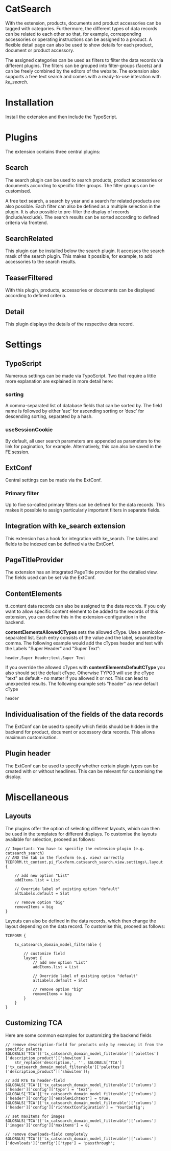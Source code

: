 # CatSearch
With the extension, products, documents and product accessories can be tagged with categories.
Furthermore, the different types of data records can be related to each other so that, for example,
corresponding accessories or operating instructions can be assigned to a product.
A flexible detail page can also be used to show details for each product, document or product accessory.

The assigned categories can be used as filters to filter the data records via different plugins.
The filters can be grouped into filter-groups (facets) and can be freely combined by the editors of the website.
The extension also supports a free text search and comes with a ready-to-use interation with _ke_search_.

# Installation
Install the extension and then include the TypoScript.

# Plugins
The extension contains three central plugins:

## Search
The search plugin can be used to search products, product accessories or documents according to specific filter groups.
The filter groups can be customised.

A free text search, a search by year and a search for related products are also possible.
Each filter can also be defined as a multiple selection in the plugin.
It is also possible to pre-filter the display of records (include/exclude).
The search results can be sorted according to defined criteria via frontend.

## SearchRelated
This plugin can be installed below the search plugin. It accesses the search mask of the search plugin. This makes it possible, for example, to add accessories to the search results.

## TeaserFiltered
With this plugin, products, accessories or documents can be displayed according to defined criteria.

## Detail
This plugin displays the details of the respective data record.

# Settings
## TypoScript
Numerous settings can be made via TypoScript.
Two that require a little more explanation are explained in more detail here:

### sorting
A comma-separated list of database fields that can be sorted by. The field name is followed by either ‘asc’ for ascending sorting or ‘desc’ for descending sorting, separated by a hash.

### useSessionCookie
By default, all user search parameters are appended as parameters to the link for pagination, for example. Alternatively, this can also be saved in the FE session.

## ExtConf
Central settings can be made via the ExtConf.

### Primary filter
Up to five so-called primary filters can be defined for the data records.
This makes it possible to assign particularly important filters in separate fields.

## Integration with ke_search extension
This extension has a hook for integration with ke_search. The tables and fields to be indexed can be defined via the ExtConf.

## PageTitleProvider
The extension has an integrated PageTitle provider for the detailed view. The fields used can be set via the ExtConf.

## ContentElements
tt_content data records can also be assigned to the data records.
If you only want to allow specific content element to be added to the records of this extension,
you can define this in the extension-configuration in the backend.

**contentElementsAllowedCTypes** sets the allowed cType. Use a semicolon-separated list. Each entry consists of the value and the label, separated by comma.
The following example would add the cTypes header and text with the Labels "Super Header" and "Super Text":
```
header,Super Header;text,Super Text
```
If you override the allowed cTypes with **contentElementsDefaultCType** you also should set the default cType. Otherwise TYPO3 will use the cType "text" as default - no matter if you allowed it or not.
This can lead to unexpected results. The following example sets "header" as new default cType
```
header
```

## Individualisation of the fields of the data records
The ExtConf can be used to specify which fields should be hidden in the backend for product, document or accessory data records. This allows maximum customisation.

## Plugin header
The ExtConf can be used to specify whether certain plugin types can be created with or without headlines. This can be relevant for customising the display.

# Miscellaneous
## Layouts
The plugins offer the option of selecting different layouts, which can then be used in the templates for different displays.
To customise the layouts available for selection, proceed as follows:

```
// Important: You have to specifiy the extension-plugin (e.g. catsearch_search)
// AND the tab in the flexform (e.g. view) correctly
TCEFORM.tt_content.pi_flexform.catsearch_search.view.settings\.layout {

    // add new option "List"
    addItems.list = List

    // Override label of existing option "default"
    altLabels.default = Slot

    // remove option "big"
    removeItems = big
}
```
Layouts can also be defined in the data records, which then change the layout depending on the data record.
To customise this, proceed as follows:
```
TCEFORM {

	tx_catsearch_domain_model_filterable {

        // customize field
        layout {
            // add new option "List"
            addItems.list = List

            // Override label of existing option "default"
            altLabels.default = Slot

            // remove option "big"
            removeItems = big
        }
    }
}
```
## Customizing TCA
Here are some common examples for customizing the backend fields
```
// remove description-field for products only by removing it from the specific palette
$GLOBALS['TCA']['tx_catsearch_domain_model_filterable']['palettes']['description_product']['showitem'] =
    str_replace('description,', '', $GLOBALS['TCA']['tx_catsearch_domain_model_filterable']['palettes']['description_product']['showitem']);

// add RTE to header-field
$GLOBALS['TCA']['tx_catsearch_domain_model_filterable']['columns']['header']['config']['type'] = 'text';
$GLOBALS['TCA']['tx_catsearch_domain_model_filterable']['columns']['header']['config']['enableRichtext'] = true;
$GLOBALS['TCA']['tx_catsearch_domain_model_filterable']['columns']['header']['config']['richtextConfiguration'] = 'YourConfig';

// set maxItems for images
$GLOBALS['TCA']['tx_catsearch_domain_model_filterable']['columns']['images']['config']['maxitems'] = 8;

// remove downloads-field completely
$GLOBALS['TCA']['tx_catsearch_domain_model_filterable']['columns']['downloads']['config']['type'] = 'passthrough';

```
